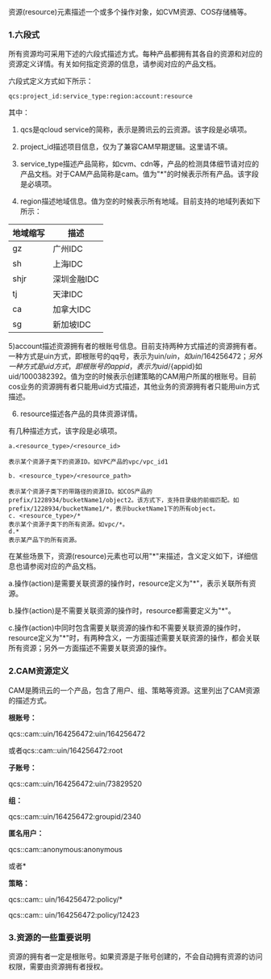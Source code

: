 资源(resource)元素描述一个或多个操作对象，如CVM资源、COS存储桶等。 

### 1.六段式

所有资源均可采用下述的六段式描述方式。每种产品都拥有其各自的资源和对应的资源定义详情。有关如何指定资源的信息，请参阅对应的产品文档。
    
六段式定义方式如下所示：


```
qcs:project_id:service_type:region:account:resource
```

其中：

1) qcs是qcloud service的简称，表示是腾讯云的云资源。该字段是必填项。
    
2) project_id描述项目信息，仅为了兼容CAM早期逻辑。这里请不填。
    
3) service_type描述产品简称，如cvm、cdn等，产品的检测具体细节请对应的产品文档。对于CAM产品简称是cam。值为"*"的时候表示所有产品。该字段是必填项。
    
4) region描述地域信息。值为空的时候表示所有地域。目前支持的地域列表如下所示：

| 地域缩写 |描述 | 
|---------|---------|
| gz | 广州IDC | 
|sh|上海IDC|
|shjr|深圳金融IDC|
|tj|天津IDC|
|ca|加拿大IDC|
|sg|新加坡IDC|

5)account描述资源拥有者的根账号信息。目前支持两种方式描述的资源拥有者。一种方式是uin方式，即根账号的qq号，表示为uin/${uin}，如uin/164256472；另外一种方式是uid方式，即根账号的appid，表示为uid/${appid}如uid/1000382392。值为空的时候表示创建策略的CAM用户所属的根账号。目前cos业务的资源拥有者只能用uid方式描述，其他业务的资源拥有者只能用uin方式描述。
    
6) resource描述各产品的具体资源详情。
      
有几种描述方式，该字段是必填项。

```
a.<resource_type>/<resource_id>

表示某个资源子类下的资源ID。如VPC产品的vpc/vpc_id1

b. <resource_type>/<resource_path>
 
表示某个资源子类下的带路径的资源ID。如COS产品的prefix/1228934/bucketName1/object2。该方式下，支持目录级的前缀匹配。如prefix/1228934/bucketName1/*，表示bucketName1下的所有object。
c. <resource_type>/*
表示某个资源子类下的所有资源。如vpc/*。
d.*
表示某产品下的所有资源。

```

在某些场景下，资源(resource)元素也可以用"*"来描述，含义定义如下，详细信息也请参阅对应的产品文档。

a.操作(action)是需要关联资源的操作时，resource定义为"*"，表示关联所有资源。

b.操作(action)是不需要关联资源的操作时，resource都需要定义为"*"。

c.操作(action)中同时包含需要关联资源的操作和不需要关联资源的操作时，resource定义为"*"时，有两种含义，一方面描述需要关联资源的操作，都会关联所有资源；另外一方面描述不需要关联资源的操作。


### 2.CAM资源定义
   
CAM是腾讯云的一个产品，包含了用户、组、策略等资源。这里列出了CAM资源的描述方式。

**根账号：**
    
qcs::cam::uin/164256472:uin/164256472
    
或者qcs::cam::uin/164256472:root

**子账号：**
    
qcs::cam::uin/164256472:uin/73829520

**组：**
    
qcs::cam::uin/164256472:groupid/2340

**匿名用户：**
     
qcs::cam::anonymous:anonymous
     
或者*

**策略：**
    
qcs::cam:: uin/164256472:policy/*
    
qcs::cam:: uin/164256472:policy/12423


### 3.资源的一些重要说明
    
 
资源的拥有者一定是根账号。如果资源是子账号创建的，不会自动拥有资源的访问权限，需要由资源拥有者授权。